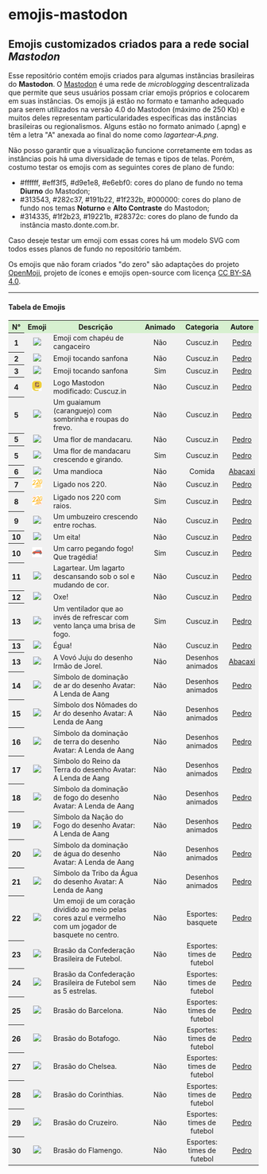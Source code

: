 # emojis-mastodon

## Emojis customizados criados para a rede social _Mastodon_

Esse repositório contém emojis criados para algumas instâncias brasileiras do **Mastodon**. O [Mastodon][mastodon] é uma rede de _microblogging_ descentralizada que permite que seus usuários possam criar emojis próprios e colocarem em suas instâncias. Os emojis já estão no formato e tamanho adequado para serem utilizados na versão 4.0 do Mastodon (máximo de 250 Kb) e muitos deles representam particularidades específicas das instâncias brasileiras ou regionalismos. Alguns estão no formato animado (.apng) e têm a letra "A" anexada ao final do nome como _lagartear-A.png_.

Não posso garantir que a visualização funcione corretamente em todas as instâncias pois há uma diversidade de temas e tipos de telas. Porém, costumo testar os emojis com as seguintes cores de plano de fundo:

- #ffffff, #eff3f5, #d9e1e8, #e6ebf0: cores do plano de fundo no tema **Diurno** do Mastodon;
- #313543, #282c37, #191b22, #1f232b, #000000: cores do plano de fundo nos temas **Noturno** e **Alto Contraste** do Mastodon;
- #314335, #1f2b23, #19221b, #28372c: cores do plano de fundo da instância masto.donte.com.br.

Caso deseje testar um emoji com essas cores há um modelo SVG com todos esses planos de fundo no repositório também.

Os emojis que não foram criados "do zero" são adaptações do projeto [OpenMoji][openmoji], projeto de ícones e emojis open-source com licença [CC BY-SA 4.0][cc0].

[//]: # 'Links utilizados no texto'
[mastodon]: https://joinmastodon.org/
[openmoji]: https://openmoji.org/
[cc0]: https://creativecommons.org/licenses/by-sa/4.0/#

---

#### Tabela de Emojis

<div style="font-size: 14px;">
  <table>
        <!-- <tr>
          <th bgcolor="ffffff" colspan="6">Tabela</th>
        </tr> -->
        <tr align="center">
          <th bgcolor="d7f0d0">N°</th>
          <th bgcolor="d7f0d0">Emoji</th>
          <th bgcolor="d7f0d0">Descrição</th>
          <th bgcolor="d7f0d0">Animado</th>
          <th bgcolor="d7f0d0">Categoria</th>
          <th bgcolor="d7f0d0">Autore</th>
        </tr>
        <tr>
          <th bgcolor="f1f1f1">1</th>
          <td bgcolor="f1f1f1" align="center"><a href="./emojis/Cuscuz.in/cangaceiro.png"><img height="20" src="./emojis/Cuscuz.in/cangaceiro.png"></a></td>
          <td bgcolor="f1f1f1">Emoji com chapéu de cangaceiro</td>
          <td bgcolor="f1f1f1" align="center">Não</td>
          <td bgcolor="f1f1f1" align="center">Cuscuz.in</td>
          <td bgcolor="f1f1f1" align="center"><a href="https://github.com/thargonion">Pedro</a></td>
        </tr>
        <tr>
          <th bgcolor="f1f1f1">2</th>
          <td bgcolor="f1f1f1" align="center"><a href="./emojis/Cuscuz.in/sanfoneiro.png"><img height="20" src="./emojis/Cuscuz.in/sanfoneiro.png"></a></td>
          <td bgcolor="f1f1f1">Emoji tocando sanfona</td>
          <td bgcolor="f1f1f1" align="center">Não</td>
          <td bgcolor="f1f1f1" align="center">Cuscuz.in</td>
          <td bgcolor="f1f1f1" align="center"><a href="https://github.com/thargonion">Pedro</a></td>
        </tr>
        <tr>
          <th bgcolor="f1f1f1">3</th>
          <td bgcolor="f1f1f1" align="center"><a href="./emojis/Cuscuz.in/sanfoneiro-A.png"><img height="20" src="./emojis/Cuscuz.in/sanfoneiro-A.png"></a></td>
          <td bgcolor="f1f1f1">Emoji tocando sanfona</td>
          <td bgcolor="f1f1f1" align="center">Sim</td>
          <td bgcolor="f1f1f1" align="center">Cuscuz.in</td>
          <td bgcolor="f1f1f1" align="center"><a href="https://github.com/thargonion">Pedro</a></td>
        </tr>
        <tr>
          <th bgcolor="f1f1f1">4</th>
          <td bgcolor="f1f1f1" align="center"><a href="./emojis/Cuscuz.in/Logotipo%20Cuscuzin.png"><img height="20" src="./emojis/Cuscuz.in/Logotipo%20Cuscuzin.png"></a></td>
          <td bgcolor="f1f1f1">Logo Mastodon modificado: Cuscuz.in</td>
          <td bgcolor="f1f1f1" align="center">Não</td>
          <td bgcolor="f1f1f1" align="center">Cuscuz.in</td>
          <td bgcolor="f1f1f1" align="center"><a href="https://github.com/thargonion">Pedro</a></td>
        </tr>
		<tr>
          <th bgcolor="f1f1f1">5</th>
          <td bgcolor="f1f1f1" align="center"><a href="./emojis/Cuscuz.in/guaiamum.png"><img height="20" src="./emojis/Cuscuz.in/guaiamum.png"></a></td>
          <td bgcolor="f1f1f1">Um guaiamum (caranguejo) com sombrinha e roupas do frevo.</td>
          <td bgcolor="f1f1f1" align="center">Não</td>
          <td bgcolor="f1f1f1" align="center">Cuscuz.in</td>
          <td bgcolor="f1f1f1" align="center"><a href="https://github.com/thargonion">Pedro</a></td>
        </tr>
		<tr>
          <th bgcolor="f1f1f1">5</th>
          <td bgcolor="f1f1f1" align="center"><a href="./emojis/Cuscuz.in/florDeMandacaru.png"><img height="20" src="./emojis/Cuscuz.in/florDeMandacaru.png"></a></td>
          <td bgcolor="f1f1f1">Uma flor de mandacaru.</td>
          <td bgcolor="f1f1f1" align="center">Não</td>
          <td bgcolor="f1f1f1" align="center">Cuscuz.in</td>
          <td bgcolor="f1f1f1" align="center"><a href="https://github.com/thargonion">Pedro</a></td>
        </tr>
		<tr>
          <th bgcolor="f1f1f1">5</th>
          <td bgcolor="f1f1f1" align="center"><a href="./emojis/Cuscuz.in/florDeMandacaru-A.png"><img height="20" src="./emojis/Cuscuz.in/florDeMandacaru-A.png"></a></td>
          <td bgcolor="f1f1f1">Uma flor de mandacaru crescendo e girando.</td>
          <td bgcolor="f1f1f1" align="center">Sim</td>
          <td bgcolor="f1f1f1" align="center">Cuscuz.in</td>
          <td bgcolor="f1f1f1" align="center"><a href="https://github.com/thargonion">Pedro</a></td>
        </tr>
        <tr>
          <th bgcolor="f1f1f1">6</th>
          <td bgcolor="f1f1f1" align="center"><a href="./emojis/Comida/mandioca.png"><img height="20" src="./emojis/Comida/mandioca.png"></a></td>
          <td bgcolor="f1f1f1">Uma mandioca</td>
          <td bgcolor="f1f1f1" align="center">Não</td>
          <td bgcolor="f1f1f1" align="center">Comida</td>
          <td bgcolor="f1f1f1" align="center"><a href="https://github.com/abacaxi-queer">Abacaxi</a></td>
        </tr> 
		<tr>
          <th bgcolor="f1f1f1">7</th>
          <td bgcolor="f1f1f1" align="center"><a href="./emojis/Expressoes/220.png"><img height="20" src="./emojis/Expressoes/220.png"></a></td>
          <td bgcolor="f1f1f1">Ligado nos 220.</td>
          <td bgcolor="f1f1f1" align="center">Não</td>
          <td bgcolor="f1f1f1" align="center">Cuscuz.in</td>
          <td bgcolor="f1f1f1" align="center"><a href="https://github.com/thargonion">Pedro</a></td>
        </tr>
		<tr>
          <th bgcolor="f1f1f1">8</th>
          <td bgcolor="f1f1f1" align="center"><a href="./emojis/Expressões/220-A.png"><img height="20" src="./emojis/Expressoes/220-A.png"></a></td>
          <td bgcolor="f1f1f1">Ligado nos 220 com raios.</td>
          <td bgcolor="f1f1f1" align="center">Sim</td>
          <td bgcolor="f1f1f1" align="center">Cuscuz.in</td>
          <td bgcolor="f1f1f1" align="center"><a href="https://github.com/thargonion">Pedro</a></td>
        </tr>	
	<tr>
          <th bgcolor="f1f1f1">9</th>
          <td bgcolor="f1f1f1" align="center"><a href="./emojis/Cuscuz.in/umbuzeiro.png"><img height="20" src="./emojis/Cuscuz.in/umbuzeiro.png"></a></td>
          <td bgcolor="f1f1f1">Um umbuzeiro crescendo entre rochas.</td>
          <td bgcolor="f1f1f1" align="center">Não</td>
          <td bgcolor="f1f1f1" align="center">Cuscuz.in</td>
          <td bgcolor="f1f1f1" align="center"><a href="https://github.com/thargonion">Pedro</a></td>
        </tr>	
	<tr>
          <th bgcolor="f1f1f1">10</th>
          <td bgcolor="f1f1f1" align="center"><a href="./emojis/Expressoes/eita.png"><img height="20" src="./emojis/Expressoes/eita.png"></a></td>
          <td bgcolor="f1f1f1">Um eita!</td>
          <td bgcolor="f1f1f1" align="center">Não</td>
          <td bgcolor="f1f1f1" align="center">Cuscuz.in</td>
          <td bgcolor="f1f1f1" align="center"><a href="https://github.com/thargonion">Pedro</a></td>
        </tr>
	<tr>
          <th bgcolor="f1f1f1">10</th>
          <td bgcolor="f1f1f1" align="center"><a href="./emojis/Expressoes/carrista-A.png"><img height="20" src="./emojis/Expressoes/carrista-A.png"></a></td>
          <td bgcolor="f1f1f1">Um carro pegando fogo! Que tragédia!</td>
          <td bgcolor="f1f1f1" align="center">Sim</td>
          <td bgcolor="f1f1f1" align="center">Cuscuz.in</td>
          <td bgcolor="f1f1f1" align="center"><a href="https://github.com/thargonion">Pedro</a></td>
        </tr>		
	<tr>
          <th bgcolor="f1f1f1">11</th>
          <td bgcolor="f1f1f1" align="center"><a href="./emojis/Expressoes/lagartear-A.png"><img height="20" src="./emojis/Expressoes/lagartear-A.png"></a></td>
          <td bgcolor="f1f1f1">Lagartear. Um lagarto descansando sob o sol e mudando de cor.</td>
          <td bgcolor="f1f1f1" align="center">Não</td>
          <td bgcolor="f1f1f1" align="center">Cuscuz.in</td>
          <td bgcolor="f1f1f1" align="center"><a href="https://github.com/thargonion">Pedro</a></td>
        </tr>	
	<tr>
          <th bgcolor="f1f1f1">12</th>
          <td bgcolor="f1f1f1" align="center"><a href="./emojis/Expressoes/oxe.png"><img height="20" src="./emojis/Expressoes/oxe.png"></a></td>
          <td bgcolor="f1f1f1">Oxe!</td>
          <td bgcolor="f1f1f1" align="center">Não</td>
          <td bgcolor="f1f1f1" align="center">Cuscuz.in</td>
          <td bgcolor="f1f1f1" align="center"><a href="https://github.com/thargonion">Pedro</a></td>
        </tr>	
		<tr>
          <th bgcolor="f1f1f1">13</th>
          <td bgcolor="f1f1f1" align="center"><a href="./emojis/Expressoes/ventiladorDeFogo-A.png"><img height="20" src="./emojis/Expressoes/ventiladorDeFogo-A.png"></a></td>
          <td bgcolor="f1f1f1">Um ventilador que ao invés de refrescar com vento lança uma brisa de fogo. </td>
          <td bgcolor="f1f1f1" align="center">Sim</td>
          <td bgcolor="f1f1f1" align="center">Cuscuz.in</td>
          <td bgcolor="f1f1f1" align="center"><a href="https://github.com/thargonion">Pedro</a></td>
        </tr>
		<tr>
          <th bgcolor="f1f1f1">13</th>
          <td bgcolor="f1f1f1" align="center"><a href="./emojis/Expressoes/égua.png"><img height="20" src="./emojis/Expressoes/égua.png"></a></td>
          <td bgcolor="f1f1f1">Égua!</td>
          <td bgcolor="f1f1f1" align="center">Não</td>
          <td bgcolor="f1f1f1" align="center">Cuscuz.in</td>
          <td bgcolor="f1f1f1" align="center"><a href="https://github.com/thargonion">Pedro</a></td>
        </tr>
		<tr>
          <th bgcolor="f1f1f1">13</th>
          <td bgcolor="f1f1f1" align="center"><a href="./emojis/Desenhos_animados/Irm%C3%A3o%20do%20Jorel/vovó_juju.png"><img height="20" src="./emojis/Desenhos_animados/Irm%C3%A3o%20do%20Jorel/vovó_juju.png"></a></td>
          <td bgcolor="f1f1f1">A Vovó Juju do desenho Irmão de Jorel.</td>
          <td bgcolor="f1f1f1" align="center">Não</td>
          <td bgcolor="f1f1f1" align="center">Desenhos animados</td>
          <td bgcolor="f1f1f1" align="center"><a href="https://github.com/abacaxi-queer">Abacaxi</a></td>
        </tr>
		<tr>
          <th bgcolor="f1f1f1">14</th>
          <td bgcolor="f1f1f1" align="center"><a href="./emojis/Desenhos_animados/Avatar%20a%20lenda%20de%20Aang/air_bending.png"><img height="20" src="./emojis/Desenhos_animados/Avatar%20a%20lenda%20de%20Aang/air_bending.png"></a></td>
          <td bgcolor="f1f1f1">Símbolo de dominação de ar do desenho Avatar: A Lenda de Aang</td>
          <td bgcolor="f1f1f1" align="center">Não</td>
          <td bgcolor="f1f1f1" align="center">Desenhos animados</td>
          <td bgcolor="f1f1f1" align="center"><a href="https://github.com/thargonion">Pedro</a></td>
        </tr>
		<tr>
          <th bgcolor="f1f1f1">15</th>
          <td bgcolor="f1f1f1" align="center"><a href="./emojis/Desenhos_animados/Avatar%20a%20lenda%20de%20Aang/air_nomads.png"><img height="20" src="./emojis/Desenhos_animados/Avatar%20a%20lenda%20de%20Aang/air_nomads.png"></a></td>
          <td bgcolor="f1f1f1">Símbolo dos Nômades do Ar do desenho Avatar: A Lenda de Aang</td>
          <td bgcolor="f1f1f1" align="center">Não</td>
          <td bgcolor="f1f1f1" align="center">Desenhos animados</td>
          <td bgcolor="f1f1f1" align="center"><a href="https://github.com/thargonion">Pedro</a></td>
        </tr>
		<tr>
          <th bgcolor="f1f1f1">16</th>
          <td bgcolor="f1f1f1" align="center"><a href="./emojis/Desenhos_animados/Avatar%20a%20lenda%20de%20Aang/earth_bending.png"><img height="20" src="./emojis/Desenhos_animados/Avatar%20a%20lenda%20de%20Aang/earth_bending.png"></a></td>
          <td bgcolor="f1f1f1">Símbolo da dominação de terra do desenho Avatar: A Lenda de Aang</td>
          <td bgcolor="f1f1f1" align="center">Não</td>
          <td bgcolor="f1f1f1" align="center">Desenhos animados</td>
          <td bgcolor="f1f1f1" align="center"><a href="https://github.com/thargonion">Pedro</a></td>
        </tr>
		<tr>
          <th bgcolor="f1f1f1">17</th>
          <td bgcolor="f1f1f1" align="center"><a href="./emojis/Desenhos_animados/Avatar%20a%20lenda%20de%20Aang/earth_kingdom.png"><img height="20" src="./emojis/Desenhos_animados/Avatar%20a%20lenda%20de%20Aang/earth_kingdom.png"></a></td>
          <td bgcolor="f1f1f1">Símbolo do Reino da Terra do desenho Avatar: A Lenda de Aang</td>
          <td bgcolor="f1f1f1" align="center">Não</td>
          <td bgcolor="f1f1f1" align="center">Desenhos animados</td>
          <td bgcolor="f1f1f1" align="center"><a href="https://github.com/thargonion">Pedro</a></td>
        </tr>
		<tr>
          <th bgcolor="f1f1f1">18</th>
          <td bgcolor="f1f1f1" align="center"><a href="./emojis/Desenhos_animados/Avatar%20a%20lenda%20de%20Aang/fire_bending.png"><img height="20" src="./emojis/Desenhos_animados/Avatar%20a%20lenda%20de%20Aang/fire_bending.png"></a></td>
          <td bgcolor="f1f1f1">Símbolo da dominação de fogo do desenho Avatar: A Lenda de Aang</td>
          <td bgcolor="f1f1f1" align="center">Não</td>
          <td bgcolor="f1f1f1" align="center">Desenhos animados</td>
          <td bgcolor="f1f1f1" align="center"><a href="https://github.com/thargonion">Pedro</a></td>
        </tr>
		<tr>
          <th bgcolor="f1f1f1">19</th>
          <td bgcolor="f1f1f1" align="center"><a href="./emojis/Desenhos_animados/Avatar%20a%20lenda%20de%20Aang/fire_nation.png"><img height="20" src="./emojis/Desenhos_animados/Avatar%20a%20lenda%20de%20Aang/fire_nation.png"></a></td>
          <td bgcolor="f1f1f1">Símbolo da Nação do Fogo do desenho Avatar: A Lenda de Aang</td>
          <td bgcolor="f1f1f1" align="center">Não</td>
          <td bgcolor="f1f1f1" align="center">Desenhos animados</td>
          <td bgcolor="f1f1f1" align="center"><a href="https://github.com/thargonion">Pedro</a></td>
        </tr>
		<tr>
          <th bgcolor="f1f1f1">20</th>
          <td bgcolor="f1f1f1" align="center"><a href="./emojis/Desenhos_animados/Avatar%20a%20lenda%20de%20Aang/water_bending.png"><img height="20" src="./emojis/Desenhos_animados/Avatar%20a%20lenda%20de%20Aang/water_bending.png"></a></td>
          <td bgcolor="f1f1f1">Símbolo da dominação de água do desenho Avatar: A Lenda de Aang</td>
          <td bgcolor="f1f1f1" align="center">Não</td>
          <td bgcolor="f1f1f1" align="center">Desenhos animados</td>
          <td bgcolor="f1f1f1" align="center"><a href="https://github.com/thargonion">Pedro</a></td>
        </tr>
		<tr>
          <th bgcolor="f1f1f1">21</th>
          <td bgcolor="f1f1f1" align="center"><a href="./emojis/Desenhos_animados/Avatar%20a%20lenda%20de%20Aang/water_tribe.png"><img height="20" src="./emojis/Desenhos_animados/Avatar%20a%20lenda%20de%20Aang/water_tribe.png"></a></td>
          <td bgcolor="f1f1f1">Símbolo da Tribo da Água do desenho Avatar: A Lenda de Aang</td>
          <td bgcolor="f1f1f1" align="center">Não</td>
          <td bgcolor="f1f1f1" align="center">Desenhos animados</td>
          <td bgcolor="f1f1f1" align="center"><a href="https://github.com/thargonion">Pedro</a></td>
        </tr>
		<tr>
          <th bgcolor="f1f1f1">22</th>
          <td bgcolor="f1f1f1" align="center"><a href="./emojis/Esportes/nba_love.png"><img height="20" src="./emojis/Esportes/nba_love.png"></a></td>
          <td bgcolor="f1f1f1">Um emoji de um coração dividido ao meio pelas cores azul e vermelho com um jogador de basquete no centro.</td>
          <td bgcolor="f1f1f1" align="center">Não</td>
          <td bgcolor="f1f1f1" align="center">Esportes: basquete</td>
          <td bgcolor="f1f1f1" align="center"><a href="https://github.com/thargonion">Pedro</a></td>
        </tr>
		<tr>
          <th bgcolor="f1f1f1">23</th>
          <td bgcolor="f1f1f1" align="center"><a href="./emojis/Esportes/Times%20de%20futebol/Gerais/CBFcomEstrelas.png"><img height="20" src="./emojis/Esportes/Times%20de%20futebol/Gerais/CBFcomEstrelas.png"></a></td>
          <td bgcolor="f1f1f1">Brasão da Confederação Brasileira de Futebol.</td>
          <td bgcolor="f1f1f1" align="center">Não</td>
          <td bgcolor="f1f1f1" align="center">Esportes: times de futebol</td>
          <td bgcolor="f1f1f1" align="center"><a href="https://github.com/thargonion">Pedro</a></td>
        </tr>
		<tr>
          <th bgcolor="f1f1f1">24</th>
          <td bgcolor="f1f1f1" align="center"><a href="./emojis/Esportes/Times%20de%20futebol/Gerais/CBFsemEstrelas.png"><img height="20" src="./emojis/Esportes/Times%20de%20futebol/Gerais/CBFsemEstrelas.png"></a></td>
          <td bgcolor="f1f1f1">Brasão da Confederação Brasileira de Futebol sem as 5 estrelas.</td>
          <td bgcolor="f1f1f1" align="center">Não</td>
          <td bgcolor="f1f1f1" align="center">Esportes: times de futebol</td>
          <td bgcolor="f1f1f1" align="center"><a href="https://github.com/thargonion">Pedro</a></td>
        </tr>
		<tr>
          <th bgcolor="f1f1f1">25</th>
          <td bgcolor="f1f1f1" align="center"><a href="./emojis/Esportes/Times%20de%20futebol/Gerais/barcelona.png"><img height="20" src="./emojis/Esportes/Times%20de%20futebol/Gerais/barcelona.png"></a></td>
          <td bgcolor="f1f1f1">Brasão do Barcelona.</td>
          <td bgcolor="f1f1f1" align="center">Não</td>
          <td bgcolor="f1f1f1" align="center">Esportes: times de futebol</td>
          <td bgcolor="f1f1f1" align="center"><a href="https://github.com/thargonion">Pedro</a></td>
        </tr>
		<tr>
          <th bgcolor="f1f1f1">26</th>
          <td bgcolor="f1f1f1" align="center"><a href="./emojis/Esportes/Times%20de%20futebol/Gerais/botafogo.png"><img height="20" src="./emojis/Esportes/Times%20de%20futebol/Gerais/botafogo.png"></a></td>
          <td bgcolor="f1f1f1">Brasão do Botafogo.</td>
          <td bgcolor="f1f1f1" align="center">Não</td>
          <td bgcolor="f1f1f1" align="center">Esportes: times de futebol</td>
          <td bgcolor="f1f1f1" align="center"><a href="https://github.com/thargonion">Pedro</a></td>
        </tr>
		<tr>
          <th bgcolor="f1f1f1">27</th>
          <td bgcolor="f1f1f1" align="center"><a href="./emojis/Esportes/Times%20de%20futebol/Gerais/chelsea.png"><img height="20" src="./emojis/Esportes/Times%20de%20futebol/Gerais/chelsea.png"></a></td>
          <td bgcolor="f1f1f1">Brasão do Chelsea.</td>
          <td bgcolor="f1f1f1" align="center">Não</td>
          <td bgcolor="f1f1f1" align="center">Esportes: times de futebol</td>
          <td bgcolor="f1f1f1" align="center"><a href="https://github.com/thargonion">Pedro</a></td>
        </tr>
		<tr>
          <th bgcolor="f1f1f1">28</th>
          <td bgcolor="f1f1f1" align="center"><a href="./emojis/Esportes/Times%20de%20futebol/Gerais/corinthians.png"><img height="20" src="./emojis/Esportes/Times%20de%20futebol/Gerais/corinthians.png"></a></td>
          <td bgcolor="f1f1f1">Brasão do Corinthias.</td>
          <td bgcolor="f1f1f1" align="center">Não</td>
          <td bgcolor="f1f1f1" align="center">Esportes: times de futebol</td>
          <td bgcolor="f1f1f1" align="center"><a href="https://github.com/thargonion">Pedro</a></td>
        </tr>
		<tr>
          <th bgcolor="f1f1f1">29</th>
          <td bgcolor="f1f1f1" align="center"><a href="./emojis/Esportes/Times%20de%20futebol/Gerais/cruzeiro.png"><img height="20" src="./emojis/Esportes/Times%20de%20futebol/Gerais/cruzeiro.png"></a></td>
          <td bgcolor="f1f1f1">Brasão do Cruzeiro.</td>
          <td bgcolor="f1f1f1" align="center">Não</td>
          <td bgcolor="f1f1f1" align="center">Esportes: times de futebol</td>
          <td bgcolor="f1f1f1" align="center"><a href="https://github.com/thargonion">Pedro</a></td>
        </tr>
		<tr>
          <th bgcolor="f1f1f1">30</th>
          <td bgcolor="f1f1f1" align="center"><a href="./emojis/Esportes/Times%20de%20futebol/Gerais/flamengo.png"><img height="20" src="./emojis/Esportes/Times%20de%20futebol/Gerais/flamengo.png"></a></td>
          <td bgcolor="f1f1f1">Brasão do Flamengo.</td>
          <td bgcolor="f1f1f1" align="center">Não</td>
          <td bgcolor="f1f1f1" align="center">Esportes: times de futebol</td>
          <td bgcolor="f1f1f1" align="center"><a href="https://github.com/thargonion">Pedro</a></td>
        </tr>
  </table>
